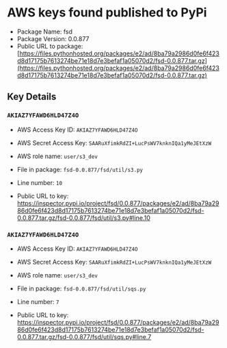 # AWS keys found published to PyPi

* Package Name: fsd
* Package Version: 0.0.877
* Public URL to package: [https://files.pythonhosted.org/packages/e2/ad/8ba79a2986d0fe6f423d8d17175b7613274be71e18d7e3befaf1a05070d2/fsd-0.0.877.tar.gz](https://files.pythonhosted.org/packages/e2/ad/8ba79a2986d0fe6f423d8d17175b7613274be71e18d7e3befaf1a05070d2/fsd-0.0.877.tar.gz)

## Key Details

### `AKIAZ7YFAWD6HLD47Z4O`

* AWS Access Key ID: `AKIAZ7YFAWD6HLD47Z4O`
* AWS Secret Access Key: `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` 
* AWS role name: `user/s3_dev`
* File in package: `fsd-0.0.877/fsd/util/s3.py`
* Line number: `10`

* Public URL to key: https://inspector.pypi.io/project/fsd/0.0.877/packages/e2/ad/8ba79a2986d0fe6f423d8d17175b7613274be71e18d7e3befaf1a05070d2/fsd-0.0.877.tar.gz/fsd-0.0.877/fsd/util/s3.py#line.10



### `AKIAZ7YFAWD6HLD47Z4O`

* AWS Access Key ID: `AKIAZ7YFAWD6HLD47Z4O`
* AWS Secret Access Key: `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` 
* AWS role name: `user/s3_dev`
* File in package: `fsd-0.0.877/fsd/util/sqs.py`
* Line number: `7`

* Public URL to key: https://inspector.pypi.io/project/fsd/0.0.877/packages/e2/ad/8ba79a2986d0fe6f423d8d17175b7613274be71e18d7e3befaf1a05070d2/fsd-0.0.877.tar.gz/fsd-0.0.877/fsd/util/sqs.py#line.7


